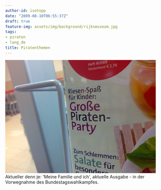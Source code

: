 ```yaml
---
author-id: isotopp
date: "2009-08-10T06:55:37Z"
draft: true
feature-img: assets/img/background/rijksmuseum.jpg
tags:
- piraten
- lang_de
title: Piratenthemen
---
```

<div class="serendipity_imageComment_center" style="width: 480px"><div class="serendipity_imageComment_img"><!-- s9ymdb:5104 --><img class="serendipity_image_center" width="480" height="360"  src="/uploads/piratenparty.jpg" alt="" /></div><div class="serendipity_imageComment_txt">Aktueller denn je: 'Meine Familie und ich', aktuelle Ausgabe - in der Vorwegnahme des Bundestagswahlkampfes.</div></div>
